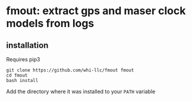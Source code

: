 # fmout: extract gps and maser clock models from logs

## installation

Requires pip3

    git clone https://github.com/whi-llc/fmout fmout
    cd fmout
    bash install

Add the directory where it was installed to your `PATH` variable
